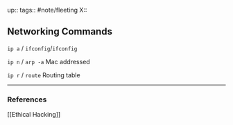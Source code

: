 up::
tags:: #note/fleeting 
X:: 

## Networking Commands

`ip a` / `ifconfig`/`ifconfig`

`ip n` / `arp -a` Mac addressed

`ip r` / `route` Routing table 


---

### References

[[Ethical Hacking]]